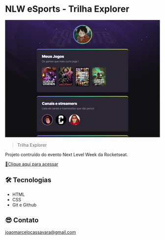 # NLW eSports - Trilha Explorer
![preview](./.github/preview.png)

>Trilha Explorer

Projeto contruído do evento Next Level Week da Rocketseat.

[🔗Clique aqui para acessar](https://joaomarcelocassavara.github.io/NLW-esports-explorer)

## 🛠 Tecnologias 
 - HTML
 - CSS
 - Git e Github

 ## 😎 Contato

 joaomarcelocassavara@gmail.com

